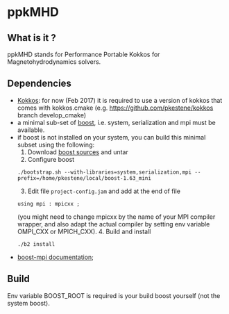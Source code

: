 # ppkMHD

## What is it ?

ppkMHD stands for Performance Portable Kokkos for Magnetohydrodynamics solvers.




## Dependencies

 * [Kokkos](https://github.com/kokkos/kokkos): for now (Feb 2017) it is required to use a version of kokkos that comes with kokkos.cmake (e.g. https://github.com/pkestene/kokkos branch develop_cmake)
 * a minimal sub-set of [boost](http://www.boost.org/), i.e. system, serialization and mpi must be available.
 * if boost is not installed on your system, you can build this minimal subset using the following:
    1. Download [boost sources](http://www.boost.org/users/history/version_1_63_0.html) and untar 
    2. Configure boost
    ```shell
    ./bootstrap.sh --with-libraries=system,serialization,mpi --prefix=/home/pkestene/local/boost-1.63_mini
    ```
    3. Edit file `project-config.jam` and add at the end of file
    ```shell
    using mpi : mpicxx ;
    ```
    (you might need to change mpicxx by the name of your MPI compiler wrapper, and also adapt the actual compiler by setting env variable OMPI_CXX or MPICH_CXX).
    4. Build and install
    ```shell
    ./b2 install
    ```
 * [boost-mpi documentation](http://www.boost.org/doc/libs/1_63_0/doc/html/mpi.html);

## Build

Env variable BOOST_ROOT is required is your build boost yourself (not the system boost).
